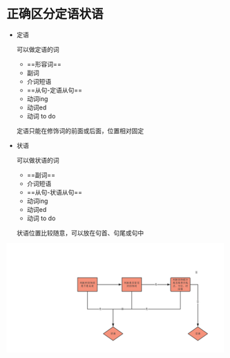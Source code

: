 # 正确区分定语状语

+ 定语

  可以做定语的词

  + ==形容词==
  + 副词
  + 介词短语
  + ==从句-定语从句==
  + 动词ing
  + 动词ed
  + 动词 to do

  定语只能在修饰词的前面或后面，位置相对固定

+ 状语

  可以做状语的词

  + ==副词==
  + 介词短语
  + ==从句-状语从句==
  + 动词ing
  + 动词ed
  + 动词 to do
  
  状语位置比较随意，可以放在句首、句尾或句中

![判断状语定语流程图](image/判断状语定语流程图.png)

​		


